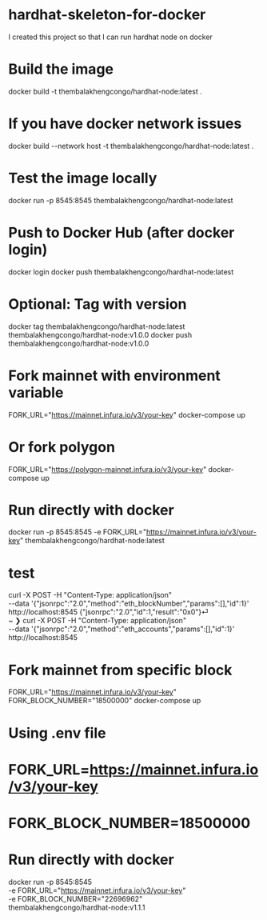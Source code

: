 # hardhat-skeleton-for-docker
I created this project so that I can run hardhat node on docker

# Build the image
docker build -t thembalakhengcongo/hardhat-node:latest .

# If you have docker network issues
docker build --network host -t thembalakhengcongo/hardhat-node:latest .

# Test the image locally
docker run -p 8545:8545 thembalakhengcongo/hardhat-node:latest

# Push to Docker Hub (after docker login)
docker login
docker push thembalakhengcongo/hardhat-node:latest

# Optional: Tag with version
docker tag thembalakhengcongo/hardhat-node:latest thembalakhengcongo/hardhat-node:v1.0.0
docker push thembalakhengcongo/hardhat-node:v1.0.0

# Fork mainnet with environment variable
FORK_URL="https://mainnet.infura.io/v3/your-key" docker-compose up

# Or fork polygon
FORK_URL="https://polygon-mainnet.infura.io/v3/your-key" docker-compose up

# Run directly with docker
docker run -p 8545:8545 -e FORK_URL="https://mainnet.infura.io/v3/your-key" thembalakhengcongo/hardhat-node:latest

# test
curl -X POST -H "Content-Type: application/json" \
        --data '{"jsonrpc":"2.0","method":"eth_blockNumber","params":[],"id":1}' \
        http://localhost:8545
{"jsonrpc":"2.0","id":1,"result":"0x0"}⏎                                                                 
~
❯ curl -X POST -H "Content-Type: application/json" \
        --data '{"jsonrpc":"2.0","method":"eth_accounts","params":[],"id":1}' \
        http://localhost:8545

# Fork mainnet from specific block
FORK_URL="https://mainnet.infura.io/v3/your-key" FORK_BLOCK_NUMBER="18500000" docker-compose up

# Using .env file
# FORK_URL=https://mainnet.infura.io/v3/your-key
# FORK_BLOCK_NUMBER=18500000

# Run directly with docker
docker run -p 8545:8545 \
  -e FORK_URL="https://mainnet.infura.io/v3/your-key" \
  -e FORK_BLOCK_NUMBER="22696962" \
  thembalakhengcongo/hardhat-node:v1.1.1

